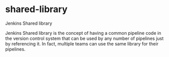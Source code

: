 # shared-library
Jenkins Shared library

Jenkins Shared library is the concept of having a common pipeline code in the
version control system that can be used by any number of pipelines just by referencing it.
In fact, multiple teams can use the same library for their pipelines.  
